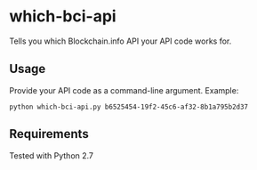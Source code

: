 # which-bci-api

Tells you which Blockchain.info API your API code works for.

## Usage

Provide your API code as a command-line argument. Example:

`python which-bci-api.py b6525454-19f2-45c6-af32-8b1a795b2d37`

## Requirements

Tested with Python 2.7
